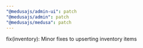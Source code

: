 ```yaml
---
"@medusajs/admin-ui": patch
"@medusajs/admin": patch
"@medusajs/medusa": patch
---
```


fix(inventory): Minor fixes to upserting inventory items
